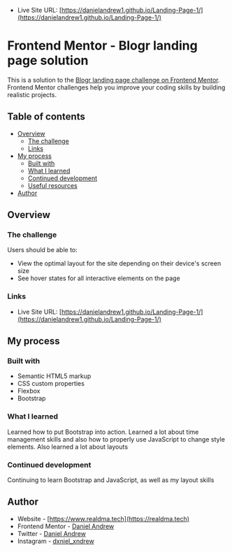 - Live Site URL: [https://danielandrew1.github.io/Landing-Page-1/](https://danielandrew1.github.io/Landing-Page-1/)


# Frontend Mentor - Blogr landing page solution

This is a solution to the [Blogr landing page challenge on Frontend Mentor](https://www.frontendmentor.io/challenges/blogr-landing-page-EX2RLAApP). Frontend Mentor challenges help you improve your coding skills by building realistic projects. 

## Table of contents

- [Overview](#overview)
  - [The challenge](#the-challenge)
  - [Links](#links)
- [My process](#my-process)
  - [Built with](#built-with)
  - [What I learned](#what-i-learned)
  - [Continued development](#continued-development)
  - [Useful resources](#useful-resources)
- [Author](#author)

## Overview

### The challenge

Users should be able to:

- View the optimal layout for the site depending on their device's screen size
- See hover states for all interactive elements on the page


### Links

- Live Site URL: [https://danielandrew1.github.io/Landing-Page-1/](https://danielandrew1.github.io/Landing-Page-1/)

## My process

### Built with

- Semantic HTML5 markup
- CSS custom properties
- Flexbox
- Bootstrap

### What I learned

Learned how to put Bootstrap into action. Learned a lot about time management skills and also how to properly use JavaScript to change style elements. Also learned a lot about layouts


### Continued development

Continuing to learn Bootstrap and JavaScript, as well as my layout skills

## Author

- Website - [https://www.realdma.tech](https://realdma.tech)
- Frontend Mentor - [Daniel Andrew](https://www.frontendmentor.io/profile/danielandrew1)
- Twitter - [Daniel Andrew](https://www.twitter.com/Dxniel_Xndrew)
- Instagram - [dxniel_xndrew](https://www.instagram.com/dxniel_xndrew/)
